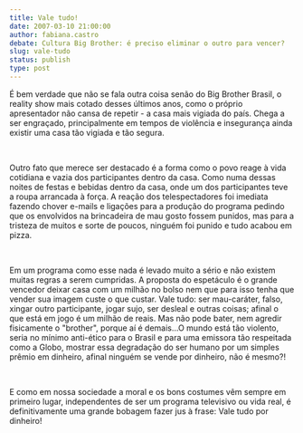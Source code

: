 ```yaml
---
title: Vale tudo!
date: 2007-03-10 21:00:00
author: fabiana.castro
debate: Cultura Big Brother: é preciso eliminar o outro para vencer?
slug: vale-tudo
status: publish 
type: post
---
```


É bem verdade que não se fala outra coisa senão do Big Brother Brasil, o reality show mais cotado desses últimos anos, como o próprio apresentador não cansa de repetir - a casa mais vigiada do país. Chega a ser engraçado, principalmente em tempos de violência e insegurança ainda existir uma casa tão vigiada e tão segura. 


 


Outro fato que merece ser destacado é a forma como o povo reage à vida cotidiana e vazia dos participantes dentro da casa. Como numa dessas noites de festas e bebidas dentro da casa, onde um dos participantes teve a roupa arrancada à força. A reação dos telespectadores foi imediata fazendo chover e-mails e ligações para a produção do programa pedindo que os envolvidos na brincadeira de mau gosto fossem punidos, mas para a tristeza de muitos e sorte de poucos, ninguém foi punido e tudo acabou em pizza. 


 


Em um programa como esse nada é levado muito a sério e não existem muitas regras a serem cumpridas. A proposta do espetáculo é o grande vencedor deixar casa com um milhão no bolso nem que para isso tenha que vender sua imagem custe o que custar. Vale tudo: ser mau-caráter, falso, xingar outro participante, jogar sujo, ser desleal e outras coisas; afinal o que está em jogo é um milhão de reais. Mas não pode bater, nem agredir fisicamente o "brother", porque aí é demais...O mundo está tão violento, seria no mínimo anti-ético para o Brasil e para uma emissora tão respeitada como a Globo, mostrar essa degradação do ser humano por um simples prêmio em dinheiro, afinal ninguém se vende por dinheiro, não é mesmo?!


 


E como em nossa sociedade a moral e os bons costumes vêm sempre em primeiro lugar, independentes de ser um programa televisivo ou vida real, é definitivamente uma grande bobagem fazer jus à frase: Vale tudo por dinheiro! 


 



 


